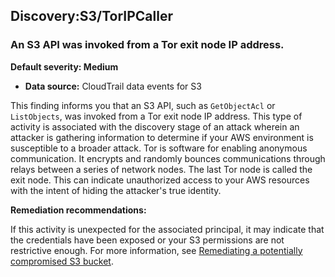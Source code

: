 

Discovery:S3/TorIPCaller
------------------------

### An S3 API was invoked from a Tor exit node IP address.

**Default severity: Medium**

* **Data source:** CloudTrail data events for S3

This finding informs you that an S3 API, such as `GetObjectAcl` or `ListObjects`, was invoked from a Tor exit node IP address. This type of activity is associated with the discovery stage of an attack wherein an attacker is gathering information to determine if your AWS environment is susceptible to a broader attack. Tor is software for enabling anonymous communication. It encrypts and randomly bounces communications through relays between a series of network nodes. The last Tor node is called the exit node. This can indicate unauthorized access to your AWS resources with the intent of hiding the attacker's true identity.

**Remediation recommendations:**

If this activity is unexpected for the associated principal, it may indicate that the credentials have been exposed or your S3 permissions are not restrictive enough. For more information, see [Remediating a potentially compromised S3 bucket](https://docs.aws.amazon.com/guardduty/latest/ug/compromised-s3.html).

